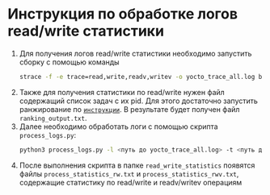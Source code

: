 # Инструкция по обработке логов read/write статистики
1. Для получения логов read/write статистики необходимо запустить сборку с помощью команды 
    ```bash
    strace -f -e trace=read,write,readv,writev -o yocto_trace_all.log bitbake core-image-minimal
    ```
2. Также для получения статистики по read/write нужен файл содержащий список задач с их pid. Для этого достаточно запустить ранжирование по [`инструкции`](../statistics_analyzer/README.md). В результате будет получен файл `ranking_output.txt`.
3. Далее необходимо обработать логи с помощью скрипта `process_logs.py`:
    ```bash
    python3 process_logs.py -l <путь до yocto_trace_all.log> -t <путь до ranking_output.txt>
    ```
4. После выполнения скрипта в папке `read_write_statistics` появятся файлы `process_statistics_rw.txt` и `process_statistics_rwv.txt`, содержащие статистику по read/write и readv/writev операциям